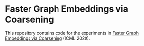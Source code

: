 # Faster Graph Embeddings via Coarsening

This repository contains code for the experiments in
[Faster Graph Embeddings via Coarsening](https://arxiv.org/abs/2007.02817)
(ICML 2020).
